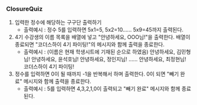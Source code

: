 ### ClosureQuiz

1. 입력한 정수에 해당하는 구구단 출력하기
   * 출력예시 : 
     정수 5를 입력하면 5x1=5, 5x2=10...... 5x9=45까지 출력된다. 
2. 4기 수강생의 이름 목록을 배열에 넣고 "안녕하세요, OOO님!"을 출력한다. 배열이 종료되면 "코더스하이 4기 파이팅!"의 메시지와 함께 출력을 종료한다.
   - 출력예시 : (이름은 현재 학생시트에 기재된 순으로 하였음)
     안녕하세요, 김민형님!
     안녕하세요, 윤석호님!
     안녕하세요, 정인지님! 
     ......
     안녕하세요, 최정현님!
     코더스하이 4기 파이팅!
3. 정수를 입력하면 0이 될 때까지 -1을 반복해서 하며 출력한다. 0이 되면 "빼기 완료" 메시지와 함께 출력을 종료한다. 
   - 출력예시 : 
     5를 입력하면 4,3,2,1,0이 출력되고 "빼기 완료" 메시지와 함께 종료된다.